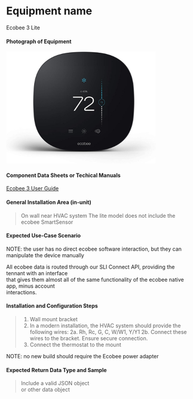 # Equipment name
 
 Ecobee 3 Lite

 #### Photograph of Equipment

 <img src="ecobee1.jpg" alt="ecobee front" width="400">

 #### Component Data Sheets or Techical Manuals
 
 <a href="ecobee3_UserGuide.pdf">Ecobee 3 User Guide</a>

 #### General Installation Area (in-unit)

 > On wall near HVAC system
 > The lite model does not include the ecobee SmartSensor

 #### Expected Use-Case Scenario

 NOTE: the user has no direct ecobee software interaction, but they can manipulate the device manually

 All ecobee data is routed through our SLI Connect API, providing the tennant with an interface  
 that gives them almost all of the same functionality of the ecobee native app, minus account  
 interactions.

 #### Installation and Configuration Steps
 > 1. Wall mount bracket
 > 2. In a modern installation, the HVAC system should provide the following wires:
 > 2a. Rh, Rc, G, C, W/W1, Y/Y1
 > 2b. Connect these wires to the bracket.  Ensure secure connection.
 > 3. Connect the thermostat to the mount

 NOTE: no new build should require the Ecobee power adapter


 #### Expected Return Data Type and Sample

 > Include a valid JSON object  
 > or other data object  
 